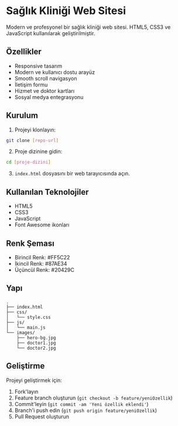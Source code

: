 # Sağlık Kliniği Web Sitesi

Modern ve profesyonel bir sağlık kliniği web sitesi. HTML5, CSS3 ve JavaScript kullanılarak geliştirilmiştir.

## Özellikler

- Responsive tasarım
- Modern ve kullanıcı dostu arayüz
- Smooth scroll navigasyon
- İletişim formu
- Hizmet ve doktor kartları
- Sosyal medya entegrasyonu

## Kurulum

1. Projeyi klonlayın:
```bash
git clone [repo-url]
```

2. Proje dizinine gidin:
```bash
cd [proje-dizini]
```

3. `index.html` dosyasını bir web tarayıcısında açın.

## Kullanılan Teknolojiler

- HTML5
- CSS3
- JavaScript
- Font Awesome ikonları

## Renk Şeması

- Birincil Renk: #FF5C22
- İkincil Renk: #87AE34
- Üçüncül Renk: #20429C

## Yapı

```
.
├── index.html
├── css/
│   └── style.css
├── js/
│   └── main.js
└── images/
    ├── hero-bg.jpg
    ├── doctor1.jpg
    └── doctor2.jpg
```

## Geliştirme

Projeyi geliştirmek için:

1. Fork'layın
2. Feature branch oluşturun (`git checkout -b feature/yeniOzellik`)
3. Commit'leyin (`git commit -am 'Yeni özellik eklendi'`)
4. Branch'i push edin (`git push origin feature/yeniOzellik`)
5. Pull Request oluşturun 